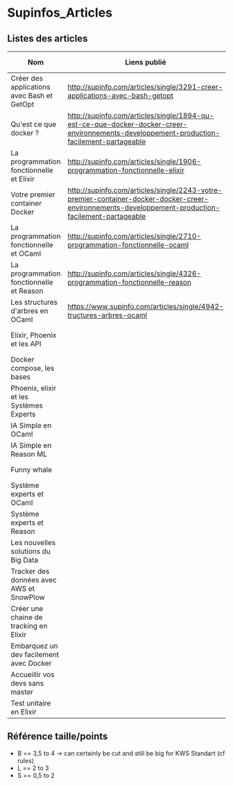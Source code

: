 # Supinfos_Articles

## Listes des articles

| Nom                                        | Liens publié                                                                                                                                       | Publié ? | Publié par                    | Finis | Size   | Writing |
| ------------------------------------------ | -------------------------------------------------------------------------------------------------------------------------------------------------- | -------- | ----------------------------- | ----- | ------ | ------- |
| Créer des applications avec Bash et GetOpt | http://supinfo.com/articles/single/3291-creer-applications-avec-bash-getopt                                                                        | X        | Titouan FREVILLE              | X     | B      |         |
| Qu'est ce que docker ?                     | http://supinfo.com/articles/single/1894-qu-est-ce-que-docker-docker-creer-environnements-developpement-production-facilement-partageable           | X        | Titouan FREVILLE              | X     | S      |         |
| La programmation fonctionnelle et Elixir   | http://supinfo.com/articles/single/1906-programmation-fonctionnelle-elixir                                                                         | X        | Titouan FREVILLE              | X     | B      |         |
| Votre premier container Docker             | http://supinfo.com/articles/single/2243-votre-premier-container-docker-docker-creer-environnements-developpement-production-facilement-partageable | X        | Titouan FREVILLE              | X     | S      |         |
| La programmation fonctionnelle et OCaml    | http://supinfo.com/articles/single/2710-programmation-fonctionnelle-ocaml                                                                          | X        | Titouan FREVILLE              | X     | B      |         |
| La programmation fonctionnelle et Reason   | http://supinfo.com/articles/single/4326-programmation-fonctionnelle-reason                                                                         | X        | Titouan FREVILLE              | X     | B      |         |
| Les structures d'arbres en OCaml           | https://www.supinfo.com/articles/single/4942-tructures-arbres-ocaml                                                                                | X        | Guy Landry KENFACK NGUIMATSIA | X     | B      |         |
| Elixir, Phoenix et les API                 |                                                                                                                                                    |          | Guy Landry KENFACK NGUIMATSIA | X     | B      |         |
| Docker compose, les bases                  |                                                                                                                                                    |          | Sarah El Aichi                | X     | B      |         |
| Phoenix, elixir et les Systèmes Experts    |                                                                                                                                                    |          | Sarah El Aichi                | X     | B      |         |
| IA Simple en OCaml                         |                                                                                                                                                    |          | Meygane Joubert               |       | B      | X       |
| IA Simple en Reason ML                     |                                                                                                                                                    |          | Mathieu Wojciechowski         |       | B      | X       |
| Funny whale                                |                                                                                                                                                    |          | Mathieu Wojciechowski         |       | S      |         |
| Système experts et OCaml                   |                                                                                                                                                    |          | Zakaria Khadir                |       | B      |         |
| Système experts et Reason                  |                                                                                                                                                    |          | Zakaria Khadir                |       | B      |         |
| Les nouvelles solutions du Big Data        |                                                                                                                                                    |          |                               |       | L to B |         |
| Tracker des données avec AWS et SnowPlow   |                                                                                                                                                    |          |                               |       | B      |         |
| Créer une chaine de tracking en Elixir     |                                                                                                                                                    |          |                               |       | B      |         |
| Embarquez un dev facilement avec Docker    |                                                                                                                                                    |          |                               |       | B      |         |
| Accueillir vos devs sans master            |                                                                                                                                                    |          |                               |       | L to B |         |
| Test unitaire en Elixir                    |                                                                                                                                                    |          | Alexis Bourdon                |       | B      |         |

## Référence taille/points

- B == 3,5 to 4 -> can certainly be cut and still be big for KWS Standart (cf rules)
- L == 2 to 3
- S == 0,5 to 2
